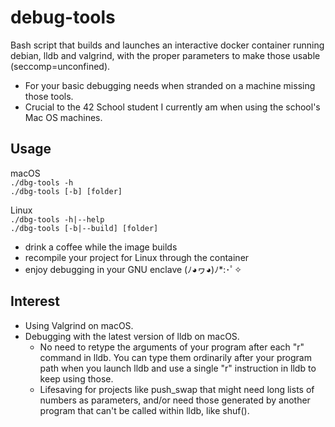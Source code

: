 # debug-tools
Bash script that builds and launches an interactive docker container running debian, lldb and valgrind, with the proper parameters to make those usable (seccomp=unconfined).

- For your basic debugging needs when stranded on a machine missing those tools.
- Crucial to the 42 School student I currently am when using the school's Mac OS machines.

## Usage

macOS\
`./dbg-tools -h`\
`./dbg-tools [-b] [folder]`

Linux\
`./dbg-tools -h|--help`\
`./dbg-tools [-b|--build] [folder]`

- drink a coffee while the image builds
- recompile your project for Linux through the container
- enjoy debugging in your GNU enclave (ﾉ◕ヮ◕)ﾉ*:･ﾟ✧

## Interest

- Using Valgrind on macOS.
- Debugging with the latest version of lldb on macOS.
  - No need to retype the arguments of your program after each "r" command in lldb. You can type them ordinarily after your program path when you launch lldb and use a single "r" instruction in lldb to keep using those.
  - Lifesaving for projects like push_swap that might need long lists of numbers as parameters, and/or need those generated by another program that can't be called within lldb, like shuf().
